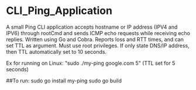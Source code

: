 # CLI_Ping_Application

A small Ping CLI application accepts hostname or IP address (IPV4 and IPV6) through rootCmd and sends ICMP echo requests while receiving echo replies. Written using Go and Cobra. Reports loss and RTT times, and can set TTL as argument. Must use root privileges. If only state DNS/IP address, then TTL automatically set to 10 seconds.

Ex for running on Linux: "sudo ./my-ping google.com 5" (TTL set for 5 seconds)

##To run:
sudo go install my-ping
sudo go build
